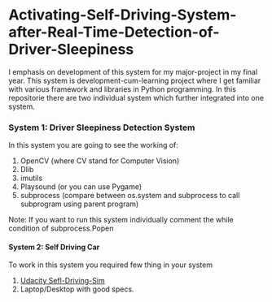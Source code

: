 # Activating-Self-Driving-System-after-Real-Time-Detection-of-Driver-Sleepiness
I emphasis on development of this system for my major-project in my final year. This system is development-cum-learning project where I get familiar with various framework and libraries in Python programming. In this repositorie there are two individual system which further integrated into one system.
### System 1: Driver Sleepiness Detection System
In this system you are going to see the working of:
1. OpenCV (where CV stand for Computer Vision)
2. Dlib
3. imutils
4. Playsound (or you can use Pygame)
5. subprocess (compare between os.system and subprocess to call subprogram using parent program)

Note: If you want to run this system individually comment the while condition of subprocess.Popen

#### System 2: Self Driving Car
To work in this system you required few thing in your system
1. [Udacity Sefl-Driving-Sim](https://github.com/udacity/self-driving-car-sim)
2. Laptop/Desktop with good specs.

